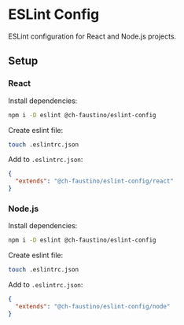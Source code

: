 # ESLint Config

ESLint configuration for React and Node.js projects.

## Setup

### React 

Install dependencies:

```bash
npm i -D eslint @ch-faustino/eslint-config
```

Create eslint file:

```bash
touch .eslintrc.json
```

Add to `.eslintrc.json`:

```json
{
  "extends": "@ch-faustino/eslint-config/react"
}
```

### Node.js

Install dependencies:

```bash
npm i -D eslint @ch-faustino/eslint-config
```

Create eslint file:

```bash
touch .eslintrc.json
```

Add to `.eslintrc.json`:

```json
{
  "extends": "@ch-faustino/eslint-config/node"
}
```